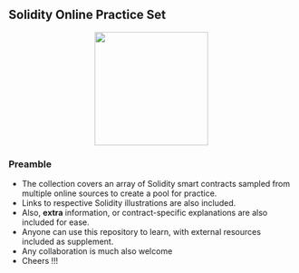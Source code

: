 ## Solidity Online Practice Set
<div align="center">
<img width=200 height=200 src="https://user-images.githubusercontent.com/77758884/156876700-2967a25d-56e2-4664-a9e6-53f88503f517.png">
</div>

### Preamble
- The collection covers an array of Solidity smart contracts sampled from multiple online sources to create a pool for practice.
- Links to respective Solidity illustrations are also included.
- Also, **extra** information, or contract-specific explanations are also included for ease.
- Anyone can use this repository to learn, with external resources included as supplement.
- Any collaboration is much also welcome
- Cheers !!!